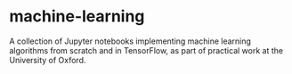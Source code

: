 # machine-learning
A collection of Jupyter notebooks implementing machine learning algorithms from scratch and in TensorFlow, as part of practical work at the University of Oxford.
